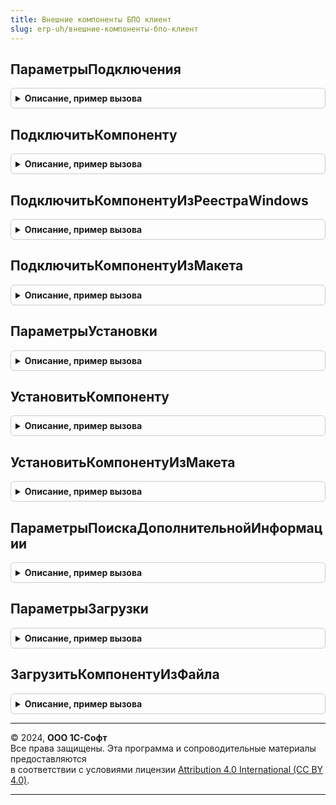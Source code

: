 ```yaml
---
title: Внешние компоненты БПО клиент
slug: erp-uh/внешние-компоненты-бпо-клиент
---
```



## ПараметрыПодключения
<details style="margin: 1em 0; padding: 0.5em; border: 1px solid #ccc; border-radius: 6px;">

<summary style="font-weight: bold; cursor: pointer;">Описание, пример вызова</summary>

```bsl

// Параметры для вызова процедуры ВнешниеКомпонентыКлиент.ПодключитьКомпоненту.
//
// Возвращаемое значение:
//  Структура:
//      * Кэшировать - Булево - (по умолчанию Истина) использовать механизм кэширования компонент на клиенте.
//      * ПредложитьУстановить - Булево - (по умолчанию Истина) предлагать устанавливать компоненту.
//      * ПредложитьЗагрузить - Булево - (по умолчанию Истина) предлагать загрузить компоненту с сайта ИТС.
//      * ТекстПояснения - Строка - для чего нужна компонента и что не будет работать, если ее не устанавливать.
//      * ИдентификаторыСозданияОбъектов - Массив из Строка - массив строк идентификаторов создания экземпляров модуля объекта,
//                используется только для компонент, у которых есть несколько идентификаторов создания объектов,
//                при задании параметр Идентификатор будет использоваться только для определения компоненты.
//      * Изолированно - Булево, Неопределено - (по умолчанию Неопределено) если Истина, компонента будет подключена
//                изолированно, в этом случае внешняя компонента загружается в отдельный процесс операционной системы;
//                Ложь - в этом случае внешняя компонента будет выполняться в том же процессе операционной системы,
//                который выполняет код встроенного языка; Неопределено - поддерживается поведение платформы по умолчанию:
//                изолированно - если компонентой поддерживается только этот режим, не изолированно - в остальных случаях.
//                См. https://its.1c.ru/db/v83doc#bookmark:dev:TI000001866
//
// Пример:
//
//  ПараметрыПодключения = ВнешниеКомпонентыКлиент.ПараметрыПодключения();
//  ПараметрыПодключения.ТекстПояснения =
//      НСтр("ru = 'Для использования сканера штрихкодов требуется
//                 |внешняя компонента ""1С:Сканеры штрихкода (NativeApi)"".'");
//
Функция ПараметрыПодключения() Экспорт
```

Пример вызова
```bsl
Результат = ВнешниеКомпонентыБПОКлиент.ПараметрыПодключения() 
```
</details>

## ПодключитьКомпоненту
<details style="margin: 1em 0; padding: 0.5em; border: 1px solid #ccc; border-radius: 6px;">

<summary style="font-weight: bold; cursor: pointer;">Описание, пример вызова</summary>

```bsl

// Подключает компоненту, выполненную по технологии Native API или COM на клиентском компьютере.
// Для веб-клиента предлагается диалог, подсказывающий пользователю действия по установке.
// Выполняет проверку возможности исполнения компоненты на текущем клиенте пользователя.
//
// Параметры:
//  Оповещение - ОписаниеОповещения - описание оповещения о подключении со следующими параметрами:
//      * Результат - см. РезультатПодключения.
//      * ДополнительныеПараметры - Структура - значение, которое было указано при создании объекта ОписаниеОповещения.
//  Идентификатор - Строка - идентификатор объекта внешней компоненты.
//  Версия        - Строка - версия компоненты.
//  ПараметрыПодключения - см. ВнешниеКомпонентыБПОКлиент.ПараметрыПодключения.
//
Процедура ПодключитьКомпоненту(Оповещение, Идентификатор, Версия = Неопределено, ПараметрыПодключения = Неопределено) Экспорт
```

Пример вызова
```bsl
ВнешниеКомпонентыБПОКлиент.ПодключитьКомпоненту(Оповещение, Идентификатор, Версия, ПараметрыПодключения);
```
</details>

## ПодключитьКомпонентуИзРеестраWindows
<details style="margin: 1em 0; padding: 0.5em; border: 1px solid #ccc; border-radius: 6px;">

<summary style="font-weight: bold; cursor: pointer;">Описание, пример вызова</summary>

```bsl

// Подключает компоненту, выполненную по технологии COM, из реестра Windows в асинхронном режиме.
// (не рекомендуется, для обратной совместимости с компонентами 1С 7.7).
//
// Параметры:
//  Оповещение - ОписаниеОповещения - описание оповещения о подключении со следующими параметрами:
//      * Результат - см. РезультатПодключения
//      * ДополнительныеПараметры - Структура - значение, которое было указано при создании объекта ОписаниеОповещения.
//  Идентификатор - Строка - идентификатор объекта внешней компоненты.
//  ИдентификаторСозданияОбъекта - Строка - идентификатор создания экземпляра модуля объекта
//          (только для компонент, у которых идентификатор создания объекта отличается от ProgID).
//
Процедура ПодключитьКомпонентуИзРеестраWindows(Оповещение, Идентификатор, ИдентификаторСозданияОбъекта = Неопределено) Экспорт
```

Пример вызова
```bsl
ВнешниеКомпонентыБПОКлиент.ПодключитьКомпонентуИзРеестраWindows(Оповещение, Идентификатор, ИдентификаторСозданияОбъекта);
```
</details>

## ПодключитьКомпонентуИзМакета
<details style="margin: 1em 0; padding: 0.5em; border: 1px solid #ccc; border-radius: 6px;">

<summary style="font-weight: bold; cursor: pointer;">Описание, пример вызова</summary>

```bsl

// Подключает компоненту, выполненную по технологии Native API и COM, в асинхронном режиме.
// Компонента должна храниться в макете конфигурации в виде ZIP-архива.
//
// Параметры:
//  ОповещениеПриПодключении - ОписаниеОповещения - описание оповещения о подключении со следующими параметрами:
//      * Результат - см. РезультатПодключения.
//      * ДополнительныеПараметры - Структура - значение, которое было указано при создании объекта ОписаниеОповещения.
//  Идентификатор        - Строка - идентификатор объекта внешней компоненты.
//  ПолноеИмяМакета      - Строка - полное имя макета, используемое как местоположение компоненты.
//  ПараметрыПодключения - Структура
//                       - Неопределено - см. функцию ПараметрыПодключения.
Процедура ПодключитьКомпонентуИзМакета(ОповещениеПриПодключении, Идентификатор, ПолноеИмяМакета, ПараметрыПодключения = Неопределено) Экспорт
```

Пример вызова
```bsl
ВнешниеКомпонентыБПОКлиент.ПодключитьКомпонентуИзМакета(ОповещениеПриПодключении, Идентификатор, ПолноеИмяМакета, ПараметрыПодключения);
```
</details>

## ПараметрыУстановки
<details style="margin: 1em 0; padding: 0.5em; border: 1px solid #ccc; border-radius: 6px;">

<summary style="font-weight: bold; cursor: pointer;">Описание, пример вызова</summary>

```bsl

// Структура параметров для процедуры ВнешниеКомпонентыКлиент.УстановитьКомпоненту.
//
// Возвращаемое значение:
//  Структура:
//      * ТекстПояснения - Строка - для чего нужна компонента и что не будет работать, если ее не устанавливать.
//      * ПредложитьЗагрузить - Булево - предложить загрузить компоненту с сайта ИТС
//      * ПредложитьУстановить - Булево - (по умолчанию Ложь) предлагать устанавливать компоненту.
//
// Пример:
//
//  ПараметрыУстановки = ВнешниеКомпонентыКлиент.ПараметрыУстановки();
//  ПараметрыУстановки.ТекстПояснения =
//      НСтр("ru = 'Для использования сканера штрихкодов требуется
//                 |внешняя компонента ""1С:Сканеры штрихкода (NativeApi)"".'");
//
Функция ПараметрыУстановки() Экспорт
```

Пример вызова
```bsl
Результат = ВнешниеКомпонентыБПОКлиент.ПараметрыУстановки() 
```
</details>

## УстановитьКомпоненту
<details style="margin: 1em 0; padding: 0.5em; border: 1px solid #ccc; border-radius: 6px;">

<summary style="font-weight: bold; cursor: pointer;">Описание, пример вызова</summary>

```bsl

// Устанавливает компоненту, выполненную по технологии Native API и COM асинхронном режиме.
// Выполняет проверку возможности исполнения компоненты на текущем клиенте пользователя.
//
// Параметры:
//  Оповещение - ОписаниеОповещения - описание оповещения об установке внешней компоненты:
//      * Результат - см. РезультатУстановки.
//      * ДополнительныеПараметры - Структура - значение, которое было указано при создании объекта ОписаниеОповещения.
//  Идентификатор - Строка - идентификатор объекта внешней компоненты.
//  Версия - Строка - версия компоненты.
//  ПараметрыУстановки - см. ПараметрыУстановки.
//
Процедура УстановитьКомпоненту(Оповещение, Идентификатор, Версия = Неопределено, ПараметрыУстановки = Неопределено) Экспорт
```

Пример вызова
```bsl
ВнешниеКомпонентыБПОКлиент.УстановитьКомпоненту(Оповещение, Идентификатор, Версия, ПараметрыУстановки);
```
</details>

## УстановитьКомпонентуИзМакета
<details style="margin: 1em 0; padding: 0.5em; border: 1px solid #ccc; border-radius: 6px;">

<summary style="font-weight: bold; cursor: pointer;">Описание, пример вызова</summary>

```bsl

// Устанавливает компоненту, выполненную по технологии Native API и COM асинхронном режиме.
// Компонента должна храниться в макете конфигурации в виде ZIP-архива.
//
// Параметры:
//  ОповещениеЗавершения - ОписаниеОповещения - описание оповещения об установке внешней компоненты:
//      * Результат - см. РезультатУстановки.
//      * ДополнительныеПараметры - Структура - значение, которое было указано при создании объекта ОписаниеОповещения.
//  ПолноеИмяМакета    - Строка                  - полное имя макета, используемое как местоположение компоненты.
//  ПараметрыУстановки - Структура
//                     - Неопределено - см. функцию ПараметрыУстановки.
//
Процедура УстановитьКомпонентуИзМакета(ОповещениеЗавершения, ПолноеИмяМакета, ПараметрыУстановки = Неопределено) Экспорт
```

Пример вызова
```bsl
ВнешниеКомпонентыБПОКлиент.УстановитьКомпонентуИзМакета(ОповещениеЗавершения, ПолноеИмяМакета, ПараметрыУстановки);
```
</details>

## ПараметрыПоискаДополнительнойИнформации
<details style="margin: 1em 0; padding: 0.5em; border: 1px solid #ccc; border-radius: 6px;">

<summary style="font-weight: bold; cursor: pointer;">Описание, пример вызова</summary>

```bsl

// Возвращает структуру параметров для описания правил поиска дополнительной информации в составе внешней компоненты,
// см. процедуру ЗагрузитьКомпонентуИзФайла.
//
// Возвращаемое значение:
//  Структура:
//      * ИмяФайлаXML - Строка - (необязательный) имя файла в составе компоненты, из которого будет извлечена информация.
//      * ВыражениеXPath - Строка - (необязательный) XPath путь до информации в файле.
//
// Пример:
//
//  ПараметрыЗагрузки = ВнешниеКомпонентыКлиент.ПараметрыПоискаДополнительнойИнформации();
//  ПараметрыЗагрузки.ИмяФайлаXML = "INFO.XML";
//  ПараметрыЗагрузки.ВыражениеXPath = "//drivers/component/@type";
//
Функция ПараметрыПоискаДополнительнойИнформации() Экспорт
```

Пример вызова
```bsl
Результат = ВнешниеКомпонентыБПОКлиент.ПараметрыПоискаДополнительнойИнформации() 
```
</details>

## ПараметрыЗагрузки
<details style="margin: 1em 0; padding: 0.5em; border: 1px solid #ccc; border-radius: 6px;">

<summary style="font-weight: bold; cursor: pointer;">Описание, пример вызова</summary>

```bsl

// Структура параметров для процедуру ВнешниеКомпонентыКлиент.ЗагрузитьКомпонентуИзФайла.
//
// Возвращаемое значение:
//  Структура:
//      * Идентификатор - Строка -(необязательный)  идентификатор объекта внешней компоненты.
//      * Версия - Строка - (необязательный) версия компоненты.
//      * ПараметрыПоискаДополнительнойИнформации - Соответствие из КлючИЗначение - (необязательный) параметры:
//          ** Ключ - Строка - идентификатор дополнительной запрошенной информации.
//          ** Значение - см. ПараметрыПоискаДополнительнойИнформации.
// Пример:
//
//  ПараметрыЗагрузки = ВнешниеКомпонентыКлиент.ПараметрыЗагрузки();
//  ПараметрыЗагрузки.Идентификатор = "InputDevice";
//  ПараметрыЗагрузки.Версия = "8.1.7.10";
//
Функция ПараметрыЗагрузки() Экспорт
```

Пример вызова
```bsl
Результат = ВнешниеКомпонентыБПОКлиент.ПараметрыЗагрузки() 
```
</details>

## ЗагрузитьКомпонентуИзФайла
<details style="margin: 1em 0; padding: 0.5em; border: 1px solid #ccc; border-radius: 6px;">

<summary style="font-weight: bold; cursor: pointer;">Описание, пример вызова</summary>

```bsl

// Загружает файл компоненты в справочник внешних компонент в асинхронном режиме.
//
// Параметры:
//  Оповещение - ОписаниеОповещения - описание оповещения об установке внешней компоненты:
//      * Результат - Структура - результат загрузки компоненты:
//          ** Загружена - Булево - признак загрузки.
//          ** Идентификатор  - Строка - идентификатор объекта внешней компоненты.
//          ** Версия - Строка - версия загруженной компоненты.
//          ** Наименование - Строка - наименование загруженной компоненты.
//          ** ДополнительнаяИнформация - Соответствие из КлючИЗначение - дополнительная информация о компоненте,
//                     если не запрашивалась - пустое соответствие:
//               *** Ключ - см. ПараметрыПоискаДополнительнойИнформации.
//               *** Значение - см. ПараметрыПоискаДополнительнойИнформации.
//      * ДополнительныеПараметры - Структура - значение, которое было указано при создании объекта ОписаниеОповещения.
//  ПараметрыЗагрузки - см. ПараметрыЗагрузки.
//
// Пример:
//
//  ПараметрыЗагрузки = ВнешниеКомпонентыКлиент.ПараметрыЗагрузки();
//  ПараметрыЗагрузки.Идентификатор = "InputDevice";
//  ПараметрыЗагрузки.Версия = "8.1.7.10";
//
//  Оповещение = Новый ОписаниеОповещения("ЗагрузитьКомпонентуИзФайлаПослеЗагрузкиКомпоненты", ЭтотОбъект);
//
//  ВнешниеКомпонентыКлиент.ЗагрузитьКомпонентуИзФайла(Оповещение, ПараметрыЗагрузки);
//
//  &НаКлиенте
//  Процедура ЗагрузитьКомпонентуИзФайлаПослеЗагрузкиКомпоненты(Результат, ДополнительныеПараметры) Экспорт
//
//      Если Результат.Загружено Тогда
//          Идентификатор = Результат.Идентификатор;
//          Версия = Результат.Версия;
//      КонецЕсли;
//
//  КонецПроцедуры
//
Процедура ЗагрузитьКомпонентуИзФайла(Оповещение, ПараметрыЗагрузки = Неопределено) Экспорт
```

Пример вызова
```bsl
ВнешниеКомпонентыБПОКлиент.ЗагрузитьКомпонентуИзФайла(Оповещение, ПараметрыЗагрузки);
```
</details>

---

© 2024, **ООО 1С-Софт**  
Все права защищены. Эта программа и сопроводительные материалы предоставляются  
в соответствии с условиями лицензии [Attribution 4.0 International (CC BY 4.0)](https://creativecommons.org/licenses/by/4.0/legalcode).

---
